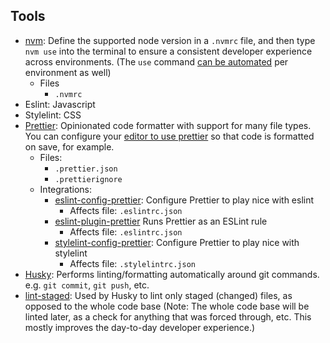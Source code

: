 ## Tools

- [nvm](https://github.com/nvm-sh/nvm): Define the supported node version in a `.nvmrc` file, and then type `nvm use` into the terminal to ensure a consistent developer experience across environments. (The `use` command [can be automated](https://github.com/nvm-sh/nvm#automatically-call-nvm-use) per environment as well)
  - Files
    - `.nvmrc`
- Eslint: Javascript
- Stylelint: CSS
- [Prettier](https://prettier.io/docs/en/index.html): Opinionated code formatter with support for many file types. You can configure your [editor to use prettier](https://prettier.io/docs/en/editors.html) so that code is formatted on save, for example.
  - Files:
    - `.prettier.json`
    - `.prettierignore`
  - Integrations:
    - [eslint-config-prettier](https://github.com/prettier/eslint-config-prettier): Configure Prettier to play nice with eslint
      - Affects file: `.eslintrc.json`
    - [eslint-plugin-prettier](https://github.com/prettier/eslint-plugin-prettier) Runs Prettier as an ESLint rule
      - Affects file: `.eslintrc.json`
    - [stylelint-config-prettier](https://github.com/prettier/stylelint-config-prettier): Configure Prettier to play nice with stylelint
      - Affects file: `.stylelintrc.json`
- [Husky](https://github.com/typicode/husky): Performs linting/formatting automatically around git commands. e.g. `git commit`, `git push`, etc.
- [lint-staged](https://github.com/okonet/lint-staged): Used by Husky to lint only staged (changed) files, as opposed to the whole code base (Note: The whole code base will be linted later, as a check for anything that was forced through, etc. This mostly improves the day-to-day developer experience.)

